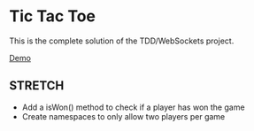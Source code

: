 # Tic Tac Toe

This is the complete solution of the TDD/WebSockets project.

[Demo](https://tdd-tic-tac-toe.herokuapp.com/)

## STRETCH

* Add a isWon() method to check if a player has won the game
* Create namespaces to only allow two players per game
